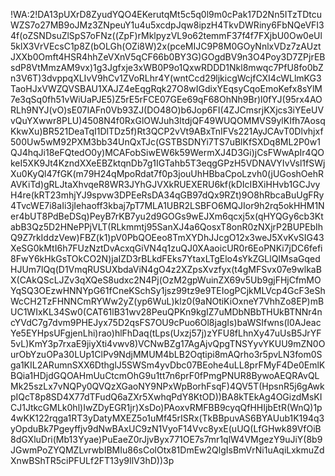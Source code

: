 !WA:2!DA13pUXrD8ZyudYQO4EKerutqMt5c5q0l9m0cPak17D2Nn5ITzTDtcuWZS7o27MB9oJMz3ZNpeuY1u4u5xcdpJqw8ipzH4TkvDWRiny6FbNQeVFI34f(oZSNDsuZlSpS7oFNz((ZpF)rMklpyzVL9o62temmF37f4f7FXjbU0Ow0eUl5klX3VrVEcsC1p8Z(bOLGh(OZi8W)2x(pceMIJC9P8M0GOyNnlxVDz7zAUztJXXb0Omft4HSR4hhZeVXnV5qCF66b0BY3G)GOgdBV9n3O4Poy3D7ZPjrEBsdP8VtMmzAM9vx)1g3Jgfxje3xWB0P9o1QxwRDDD1Nkl8mwqc7PfU8fo0bZn3V6T)3dvppqXLIvV9hCv1ZVoRLhr4Y(wntCcd29ljkicgWcjfCXI4cWLlmKG3TaoHJxVWZQVSBAU1XAJZ4eEqgRqk27O8wIGdixYEqsyCqoEmoKefx8sYlM7e3qSq0fh51vWiUaPJE5)Z5rE5rFCE07GEe69qF68OhNh9Br)l0fYJ(95rx4AORLh9NYJ(vO)sE07IAFn0Vb93ZJ(DO48O)b6Jop6FI(4ZJCmsrjKXjcs3iYEeUVvQuYXwwr8PLU)4508N4f0RxGlOWJuh3ItdjQF49WUQOMMVS9ylKIfh7AosqKkwXu)BR521DeaTqI1DlTDz5f)Rt3QCP2vVt9ABxTnIFVs221AyJCAvT0Dlvhjxf500Uw5wM92PXM3bb34UnQxTJc(GSTBSDNYi7TS7uBlKfSXDq8ML2P0w1QJ4hqJi18eFQtedO0y)MCAFobSiwEW6k59WermXJ4D3Gi)jCsFWwApIr4QOkeI5XK9Jt4KzndXXeEBZktqnDb7g1IGTahb5T3eqgGPzH5VDNAVYIvVsl1fSWjXu0KyQl47fGK(m79H24qMpoRdat7f0p3jouUhHBbaCpoLzvh0(jUGoshOehRAVKiTd)gRLJtaXhvqeR8WR3JYhGJVXkRUEXERU6kf(kDIcIBXiHHvb1GCJvyH4re(kRT23mhjYJ9spvw3DPEeRsDA34qGB97dQx9RZt)9O8hRbcaBuUgFRy4TvcWE7i8aIi3jIehaoff3kbaj7pT7MLA1UBR2LSBFO6MQJIor9h2rq5okHHM1Ner4bUT8PdBeDSq)PeyB7rKB7yu2d9GOGs9wEJXm6qcxj5x(qHYQGy6cb3KtabB3Qz5D2HNePPjVLT(RLkmmtj95SanXJ4a6QosxT8onR0zNXjrP2BUPEbIhQ9Z7rkIddzVew)FBZ(k1)pV0PbQOEeo8TmXYDhJJcgO12x3weJ5XvKvSIG43XeSG0kMtI6h7FUzNztDvAcxqGiVN4q1zuQJ0XAaoicUR0r6EoPNKi7jDC6fefi8FwY6kHkGsTOkCO2N)jaIZD3rBLkdFEks7YtaxLTgElo4sYkZGLlQIMsaGqedHJUm7lQq(D1VmqRUSUXbdaViN4gO4z2XZpsXvzfyx(t4gMFSvx07e9wlkaBX(CAkQScLJZv3qXQeS8udxc2N4Pj(OzM2gpWuinZX69v5Ub9gjFHjCfmMOYqSQ3OEzwHNNYpG61fCneKSchSy1jsz99tz9e9TEIogPCjkMLVcp4GcF3eShWcCH2TzFHNNCmRYWw2yZ(yp6WuL)klz0(9aNOtiKiOxneY7VhhZo8EP)mBUC1WIxKL34Sw0(CAT61lB31wv28PeuQPKn9kgIZ7uMDbNBbTHUkBTNNr4ncYVdC7g7dvm9PHEJyx75D2qsFS7OU9cPuo6Ol8jagIs)baWSIfwns(l0AJeacYe5EYHpsUFgjenLhi)rao)hlFhDaq(tLps(Uxzj57j)zYFU8fLhnXy47uUsB5JrYF5vL)KmY3p7rxaE9jiyXti4vwv8)VCNwBZg17AgAjvQpgTNSYyvYKUU9mZN0OurObYzuOPa30LUp1ClPv9NdjMMUM4bLB2Oqtipi8mAQrho3r5pvLN3fom0Sga1KIL2ARumnSXX6DthglJ5SWSm4yvDbc07BEohe4uLL8prFMyF4De0EmlKBQia1HDjdGQOAHmUuCtcmOhG9u1tt7n6prF0fPmgPNUR8BywoAEQRAvQLMk25szLx7vNQPy0QVQzXGaoNY9NPxWpBorhFsqF)4QV5T(HpsnR5j6gAwkpIQcT8p8SD4X77dTFudQ6aZXr5XwhqPdY8KtOD))BA8kTEkAg4OGizdMsKICJ1JtkcGMLk0hl)IwZDyEGR1jr)XsDo)PAoxvRMFBB9cyqQfHHIjbEtR(WnQ)1p4wKK122rqga1RT3yDatyMXEZ5o1uMf45rISRx(TkBBpuvAS6BYAUub1K194q3yOpduBk7Pgeyffjv9dNwBAxUC9zN1VyoF14Vvc8yxE(uUQ(LfGHwk89VfOiB8dGXluDri(Mb13Yyae)PuEaeZ0rJjvByx771OE7s7mr1qlW4VMgezY9uJiY(8b9JGwmPoZYQMZLvrwbIBMIu86sColOtx81DmEw2QlgIsBmVrNi1uAqiLxkmuZdXnwBShTR5ciPFULf2FT13y9IlV3hD))3p
